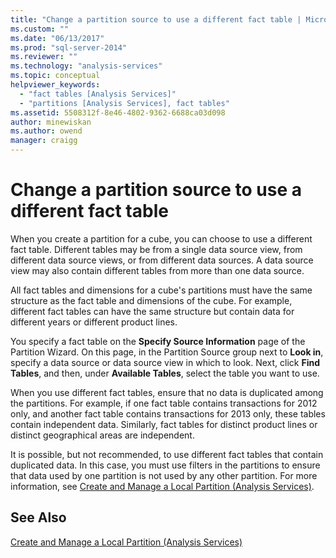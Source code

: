 ```yaml
---
title: "Change a partition source to use a different fact table | Microsoft Docs"
ms.custom: ""
ms.date: "06/13/2017"
ms.prod: "sql-server-2014"
ms.reviewer: ""
ms.technology: "analysis-services"
ms.topic: conceptual
helpviewer_keywords: 
  - "fact tables [Analysis Services]"
  - "partitions [Analysis Services], fact tables"
ms.assetid: 5508312f-8e46-4802-9362-6688ca03d098
author: minewiskan
ms.author: owend
manager: craigg
---
```

# Change a partition source to use a different fact table
  When you create a partition for a cube, you can choose to use a different fact table. Different tables may be from a single data source view, from different data source views, or from different data sources. A data source view may also contain different tables from more than one data source.  
  
 All fact tables and dimensions for a cube's partitions must have the same structure as the fact table and dimensions of the cube. For example, different fact tables can have the same structure but contain data for different years or different product lines.  
  
 You specify a fact table on the **Specify Source Information** page of the Partition Wizard. On this page, in the Partition Source group next to **Look in**, specify a data source or data source view in which to look. Next, click **Find Tables**, and then, under **Available Tables**, select the table you want to use.  
  
 When you use different fact tables, ensure that no data is duplicated among the partitions. For example, if one fact table contains transactions for 2012 only, and another fact table contains transactions for 2013 only, these tables contain independent data. Similarly, fact tables for distinct product lines or distinct geographical areas are independent.  
  
 It is possible, but not recommended, to use different fact tables that contain duplicated data. In this case, you must use filters in the partitions to ensure that data used by one partition is not used by any other partition. For more information, see [Create and Manage a Local Partition &#40;Analysis Services&#41;](create-and-manage-a-local-partition-analysis-services.md).  
  
## See Also  
 [Create and Manage a Local Partition &#40;Analysis Services&#41;](create-and-manage-a-local-partition-analysis-services.md)  
  
  
